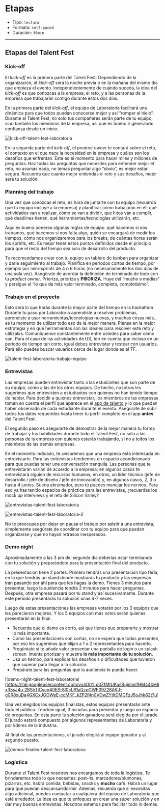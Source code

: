 # Etapas

- Tipo: `lectura`
- Formato: `self-paced`
- Duración: `30min`

***

## Etapas del Talent Fest

### Kick-off

El _kick-off_ es la primera parte del Talent Fest. Dependiendo de la
organización, el _kick-off_ será la noche previa o en la mañana del mismo día
que empieza el evento. Independientemente de cuándo suceda, la idea del
_kick-off_ es que conozcas a la empresa, el reto, y a las personas de la empresa
que trabajarán contigo durante estos dos días.

En la primera parte del _kick-off_, el equipo de Laboratoria facilitará una
dinámica para que todos puedan conocerse mejor y así “romper el hielo”. Durante
el Talent Fest, no solo tus compañeras serán parte de tu equipo, sino también
los miembros de la empresa, así que es bueno ir generando confianza desde un
inicio.

![kick-off-talent-fest-laboratoria](https://lh5.googleusercontent.com/qVjMOTxNJgHyduTDBtKvAJUCRzSLE8OqOZ-r6pvr1GFXkLbmhI8_F6Mvk61H3XVckfsvYH0hv-tP_ycZU0IWb5jvvxUnfUtziqU8mvbscmeMyV1xOpA6jKJvP_Uo8odvD4qmAGPP)

En la segunda parte del _kick-off_, el _product owner_ te contará sobre el reto,
el contexto en el que nace la necesidad en la empresa y cuáles son los desafíos
que enfrentan. Este es el momento para hacer miles y millones de preguntas. Haz
todas las preguntas que necesites para entender mejor el reto, no asumas nada,
no temas preguntar algo “obvio”, es mejor estar segura. Recuerda que cuanto
mejor entiendas el reto y sus desafíos, mejor será tu solución.

### Planning del trabajo

Una vez que conozcas el reto, es hora de juntarte con tu equipo (recuerda que tu
equipo incluye a la empresa) y planificar cómo trabajarán en él: qué actividades
van a realizar, cómo se van a dividir, que hitos van a cumplir, qué deadlines
tienen, qué herramientas/tecnologías utilizarán, etc.

Aquí es bueno ponerse algunas reglas de equipo: qué hacemos si nos trabamos, qué
hacemos si nos falta algo, quién se encargará de medir los tiempos, cómo nos
organizaremos para los breaks, de cuántas horas serán los sprints, etc. Es mejor
tener estos puntos definidos desde el principio para que el resto del tiempo sea
solo de desarrollo del producto.

Te recomendamos crear con tu equipo un tablero de kanban para organizar y darle
seguimiento al trabajo. Planifica en períodos cortos de tiempo, por ejemplo por
mini-sprints de 4 o 6 horas (no necesariamente los dos días de una sola vez).
Asegúrate de acordar la definición de terminado de todo con tu _product owner_.
Prioriza, prioriza y **PRIORIZA**. Huye del “mucho a medias” y persigue el “lo que
da más valor terminado, completo, completísimo”.

### Trabajo en el proyecto

Esto será lo que harás durante la mayor parte del tiempo en la hackathon.
Durante tu paso por Laboratoria aprendiste a resolver problemas, aprendiste a
usar herramientas/tecnologías nuevas, y muchas cosas más… es tu momento de
utilizar todo eso de la mejor manera. Piensa en la mejor estrategia y en qué
herramientas son las ideales para resolver este reto y utilízalas. Comuníquense
constantemente entre ustedes para saber cómo van. Para el caso de las
actividades de UX, ten en cuenta que incluso en un periodo de tiempo tan corto,
igual debes entrevistar y testear con usuarios. Para ello puedes buscar usuarios
cerca del lugar donde es el TF.

![talent-fest-laboratoria-trabajo-equipo](https://lh5.googleusercontent.com/nlr5TDG55_23BnY32zgz8rVjAQXl3Sw0RC5x46RhXjO0FPMQsm4BCNjrIj-p5CDQek_WfpkaG88FHgO5H1wt14IFSJIJnLpYQ095E0fmZqCsjyJMkOK-LRa1BcUaytG-u7zYAsgF)

### Entrevistas

Las empresas pueden entrevistar tanto a las estudiantes que son parte de su
equipo, como a las de los otros equipos. De hecho, nosotros les sugerimos que
entrevisten a estudiantes con quienes no han tenido tiempo de hablar. Para
decidir a quiénes entrevistar, los miembros de las empresas toman en cuenta el
perfil que aparece en el [app de talento](http://app.talento.laboratoria.la)
y lo que puedan haber observado de cada estudiante durante el evento. Asegúrate
de subir todos tus datos requeridos hasta tener tu perfil completo en el app
**antes** del Talent Fest.

El segundo paso es asegurarte de demostrar de la mejor manera tu forma de
trabajar y tus habilidades durante todo el Talent Fest, no sólo a las personas
de la empresa con quienes estarás trabajando, si no a todos los miembros de las
demás empresas.

En el momento indicado, te avisaremos que una empresa está interesada en
entrevistarte. Para las entrevistas tendremos un espacio acondicionado para que
puedas tener una conversación tranquila. Las personas que te entrevistarán
varían de acuerdo a la empresa; en algunos casos te entrevistará alguien de
recursos humanos, en otros, un líder técnico (jefe de desarrollo / jefe de
diseño / jefe de innovación) y, en algunos casos, 2, 3 o hasta 4 juntos. Suena
abrumador, pero tú puedes manejar los nervios. Para eso ya has tenido espacios
de práctica para las entrevistas, ¿recuerdas los mock up interviews y el reto de
Silicon Valley?

![entrevistas-talent-fest-laboratoria](https://lh6.googleusercontent.com/XqifgB3UzmPJQVBSm20dujujkg7pkF1wqz2hp795kA76o5z912CfZ4e6owweGpnwvi4oSh1GNdhcqWI4CgWvqqhD2wWy1iKoYDfZ1CepYLCgmp9DDzDeAwpP6FiOm6MvdMml-WZw)

![entrevistas-talent-fest-laboratoria-2](https://lh6.googleusercontent.com/a57ZMEfhr5hgQtw-6xmkpOxRvuUyhLymeMEt1ieP-l7QqwwkMxOivqFgxcHH6XrIv3GPlOgGldwAkdLQ2byQKch94rs8zOWiKp_4Umac9-2-fdiJFY1Iyk9InQC1iPPNhro_GgJU)

No te preocupes por dejar en pausa el trabajo por asistir a una entrevista,
simplemente asegúrate de coordinar con tu equipo para que puedan organizarse y
que no hayan retrasos inesperados.


### Demo night

Aproximadamente a las 3 pm del segundo día deberías estar terminando con tu
solución y preparándote para la presentación final del producto.

La presentación tiene 2 partes. Primero tendrás una presentación tipo feria, en
la que tendrás un stand donde mostrarás tu producto y las empresas irán pasando
por ahí para que les hagas la demo. Tienes 3 minutos para presentar, luego la
audiencia tendrá 2 minutos para hacer preguntas. Después, otra empresa pasará
por tu stand y así sucesivamente. Durante este período presentarás tu solución
unas 6-7 veces.

Luego de estas presentaciones las empresas votarán por los 3 equipos que les
parecieron mejores. Y los 5 equipos con más votos serán quienes presentarán en
la final.

- Recuerda que el demo es corto, así que tienes que prepararte y mostrar lo más
  importante.
- Como las presentaciones son cortas, no se espera que todas presenten, por eso
  les sugerimos que elijan a 1 o 2 representantes para hacerlo.
- Pregúntate si te añade valor presentar una pantalla de login o un splash
  screen. Intenta priorizar y muestra **lo más importante de tu solución.**
- Usa un tiempo, para explicar los desafíos s o dificultades que tuvieron que
  superar para llegar a la solución.
- Prepárate para las preguntas que la audiencia te pueda hacer.

!(demo-night-talent-fest-laboratoria)[https://lh6.googleusercontent.com/vx4OIYLp0ZfMtUKasRujmimfHM44Ize8xR5sJ4u-2BSbTiCscq40ES-8l0cL61aQzpGWF39Z28AKJ-g0R8xuDa4GXCxJGOWeE-ccMKF_kZP2f4n0VOwZYtltDMCFzJ5oJhk82t7u]

Una vez elegidos los equipos finalistas, estos equipos presentarán ante todo el
público. Tendrán igual, 3 minutos para presentar y luego un espacio de
preguntas. En esta parte la solución ganadora será elegida por el jurado. El
jurado estará compuesto por algunos representantes de Laboratoria y por líderes
de la industria. 

Al final de las presentaciones, el jurado elegirá al equipo ganador y al segundo
puesto.

![demos-finales-talent-fest-laboratoria](https://lh6.googleusercontent.com/TxuFaQGcyISiav0Hv5Qo6xFnrhQB2WbI6iyx0gU-EYOru_V7SmaycipZlYeUlnGDo_eryxlOUMj8TULbYFEHy8UQiWOv6earM3fjZ2ojqb7vy2RYkr1F9MYHk2GnX-Hym4bF8Lst)

### Logística

Durante el Talent Fest nosotros nos encargamos de toda la logística. Te
brindaremos todo lo que necesites: post-its, marcadores/plumones, pizarras, etc.
habrá comida, bebidas, snacks y **mucho** café. Habrá un lugar para que puedan
descansar/dormir. Además, recuerda que si necesitas algo adicional, puedes
contactar a cualquiera del equipo de Laboratoria que esté alrededor. La idea es
que te enfoques en crear una súper solución y en dar muy buenas entrevistas.
Nosotros estamos para facilitar todo lo demás.


